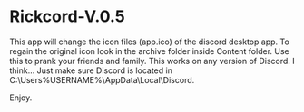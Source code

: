 # Rickcord-V.0.5
This app will change the icon files (app.ico) of the discord desktop app. To regain the original icon look in the archive folder inside Content folder.
Use this to prank your friends and family.
This works on any version of Discord. I think...
Just make sure Discord is located in C:\Users\%USERNAME%\AppData\Local\Discord.

Enjoy.

